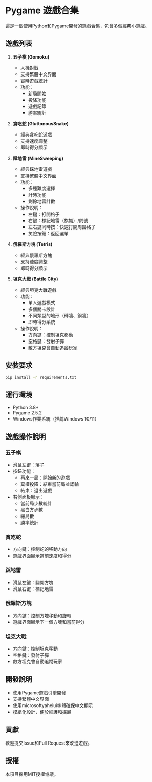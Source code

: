 # Pygame 遊戲合集

這是一個使用Python和Pygame開發的遊戲合集，包含多個經典小遊戲。

## 遊戲列表

1. **五子棋 (Gomoku)**
   - 人機對戰
   - 支持繁體中文界面
   - 實時遊戲統計
   - 功能：
     - 新局開始
     - 投降功能
     - 遊戲記錄
     - 勝率統計

2. **貪吃蛇 (GluttonousSnake)**
   - 經典貪吃蛇遊戲
   - 支持速度調整
   - 即時得分顯示

3. **踩地雷 (MineSweeping)**
   - 經典踩地雷遊戲
   - 支持繁體中文界面
   - 功能：
     - 多種難度選擇
     - 計時功能
     - 剩餘地雷計數
   - 操作說明：
     - 左鍵：打開格子
     - 右鍵：標記地雷（旗幟）/問號
     - 左右鍵同時按：快速打開周圍格子
     - 笑臉按鈕：返回選單

4. **俄羅斯方塊 (Tetris)**
   - 經典俄羅斯方塊
   - 支持速度調整
   - 即時得分顯示

5. **坦克大戰 (Battle City)**
   - 經典坦克大戰遊戲
   - 功能：
     - 單人遊戲模式
     - 多個關卡設計
     - 不同類型的地形（磚牆、鋼牆）
     - 即時得分系統
   - 操作說明：
     - 方向鍵：控制坦克移動
     - 空格鍵：發射子彈
     - 敵方坦克會自動追蹤玩家

## 安裝要求

```bash
pip install -r requirements.txt
```

## 運行環境
- Python 3.8+
- Pygame 2.5.2
- Windows作業系統（推薦Windows 10/11）

## 遊戲操作說明

### 五子棋
- 滑鼠左鍵：落子
- 按鈕功能：
  - 再來一局：開始新的遊戲
  - 棄權投降：結束當前局並認輸
  - 結束：退出遊戲
- 右側面板顯示：
  - 當前局步數統計
  - 黑白方步數
  - 總局數
  - 勝率統計

### 貪吃蛇
- 方向鍵：控制蛇的移動方向
- 遊戲界面顯示當前速度和得分

### 踩地雷
- 滑鼠左鍵：翻開方塊
- 滑鼠右鍵：標記地雷

### 俄羅斯方塊
- 方向鍵：控制方塊移動和旋轉
- 遊戲界面顯示下一個方塊和當前得分

### 坦克大戰
- 方向鍵：控制坦克移動
- 空格鍵：發射子彈
- 敵方坦克會自動追蹤玩家

## 開發說明
- 使用Pygame遊戲引擎開發
- 支持繁體中文界面
- 使用microsoftyaheiui字體確保中文顯示
- 模組化設計，便於維護和擴展

## 貢獻
歡迎提交Issue和Pull Request來改進遊戲。

## 授權
本項目採用MIT授權協議。
